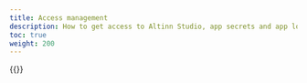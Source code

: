```yaml
---
title: Access management
description: How to get access to Altinn Studio, app secrets and app logs.
toc: true
weight: 200
---
```


{{<children description="true" />}}